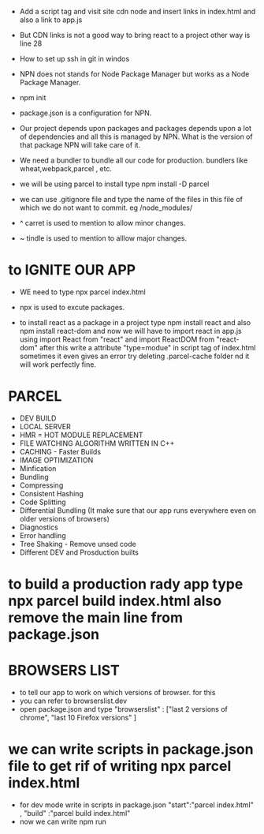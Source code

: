 - Add a script tag and visit site cdn node and insert links in index.html and also a link to app.js

- But CDN links is not a good way to bring react to a project  other way is line 28

- How to set up ssh in git in windos

- NPN does not stands for Node Package Manager but works as a Node Package Manager.
- npm init

- package.json is a configuration for NPN.

- Our project depends upon packages and packages depends upon a lot of dependencies and all this is managed by NPN.  What is the version of that package NPN will take care of it.

- We need a bundler to bundle all our code for production. bundlers like wheat,webpack,parcel , etc.

- we will be using parcel to install type      npm install -D parcel

- we can use .gitignore file and type the name of the files in this file of which we do not want to commit. eg /node_modules/

- ^ carret is used to mention to allow minor changes.
- ~ tindle is used to mention to alllow major changes.

# to IGNITE OUR APP 
- WE  need to type      npx parcel index.html

- npx is used to excute packages.

- to install react as a package in a project type    npm install react   and also   npm install react-dom
and now we will have to import react in app.js using    import React from "react" and import ReactDOM from "react-dom"    after this write a attribute       "type=modue" in script tag of index.html  sometimes it even gives an error try deleting .parcel-cache folder nd it will work perfectly fine.

# PARCEL
- DEV BUILD 
- LOCAL SERVER
- HMR = HOT MODULE REPLACEMENT
- FILE WATCHING ALGORITHM WRITTEN IN C++
- CACHING - Faster Builds
- IMAGE OPTIMIZATION
- Minfication
- Bundling
- Compressing
- Consistent Hashing
- Code Splitting
- Differential Bundling (It make sure that our app runs everywhere even on older versions of browsers)
- Diagnostics
- Error handling
- Tree Shaking - Remove unsed code
- Different DEV and Prosduction builts

# to build a production rady app type   npx parcel build index.html    also remove the main line from package.json

# BROWSERS LIST  
- to tell our app to work on which versions of browser. for this 
- you can refer to browserslist.dev
- open package.json and type "browserslist" : ["last 2 versions of chrome", "last 10 Firefox versions" ]

# we can write scripts in package.json file to get rif of writing npx parcel index.html    
- for dev mode write in scripts in package.json   "start":"parcel index.html" , "build" :"parcel build index.html"
- now we can write    npm run <script name>  ex.  npm run start or npm run build.
- there is also a shortcut for start      write   npm start

# We always write Camel Case for attributes in jsx 

# React Components
- Class based Components - Old
- Functional Components - New              It is a function which returns a piece of jsx code.

# Whenever we give inline css in react we give it as java object.

- Props are js object which we can pass in js object in jsx to make things dynamic.
    const RestaurentCard = (props) => {
    return(
        <div >            
            <h3>{props.resName}</h3>
            <h4>{props.cuisines}</h4>
        </div>
    )
}
const Body = () =>{
    return(
        <div >
                <RestaurentCard resName = "Meghana Foods" cuisines="Biryani, North Indian"/>
                <RestaurentCard resName = "KFC" cuisines = "Non-veg"/>
        </div>
    )
}

- we can destructrize object as  //basically it is basic js
const RestaurentCard = ({resName,cuisines}) => {
    return(
        <div >            
            <h3>{resName}</h3>
            <h4>{cuisines}</h4>
        </div>
    )
}

# Read raect file structure.

# React Hooks  -Created by facebook
- (Normal JS Utility Functions)

# useState()   
- Superpowerfull State variable   
- we have import it from react as a named import. 
- It create a state variable which maintains the state of the variable. 
- const [nameofVariable,setFunction] = useState([valueInsideArrayVariable]);
- Never call useStatevariable outside functional component.
- Nevr use useState iside a if else,for loop ,inside functions  it can create inconsistency inside our app.


- it is just destructingof array u can write as:
const arr = useState([valueInsideArrayVariable]);
const [nameofVariable,setFunction] = arr;
or as 
const arr = useState([valueInsideArrayVariable]);
nameofVariable = arr[0];
setFunction = arr[1];

- now use it as a normal variable;
- We cannot update the state variable as a normal variale we need to update that variable using setFunction.
- Whenever a state variable change react will rerender my component.

# useEffect()
- it accepts two parameters first is call back functionn  second is depedency array
- this call back function will be called after your component renders. If it is written in body component the function will be called after body renders.
- the dependecy array changes the behaviour of our useEffect .
- if we omit dependecy array then useEffect is called after every components render.
- if we have empty dependecy array then the useEffect is only called once after initial call of that component.
- if we put something inside dependecy array then it will only be called when dependecy chaanges.
- example if we put a variable is put inside dependecy array then it will only be called when that variable is updated.

# fetch()
This function returns a promise.

# TO CREATE DIFFERENT ROUTES INSIDE OUR APP
- we will be using REACT ROUTER DOM LIBRARY.
- npm install react-router-dom
- Read from Notes.

# 2 Types of Routing
- Client Side Routing - It doest reload whole page , it just change the component that is why it is called single page application.
- Server Side Routing - It reloads the whole page

# Unmounting
- We can add a return statement in useeffect() to give unmount function as
- return ()=>{
    clearinterval(name of function)
}

# We should always follow sngle responsibility principle.

# We should always maintain modularity in our code which means break our code into smal small modules so our code becomes more maintainable amd testable 

# Custom Hooks
- We will be custom hook for fetching data from api.
- const RestaurantMenu = () =>{
    
    const [resInfo,setresInfo] = useState(null);

    const {resId}  = useParams();

    useEffect(()=>{
        fetchMenu();
    },[]);

    const fetchMenu = async () =>{
        const data = await fetch(MENU_API+resId);
        const json = await data.json();
        //console.log(json.data.cards[2]);
        setresInfo(json.data);
    }

- We will be creating a seperate file inside utils .
- Always start you hook name with use.

const RestaurantMenu = () =>{

    const {resId}  = useParams();

    const resInfo = useRestaurantMenu(resId);

    }

- In that new file write
- const useRestaurantMenu = (resId) => {
    const [resInfo, setresInfo] = useState(null);
    
    useEffect(() => {
        fetchData();
    }, []);

    const fetchData = async () => {
        const data = await fetch(MENU_API + resId);
        const json = await data.json();
        setresInfo(json.data);
    };
    
    return resInfo;
}

export default useRestaurantMenu;

# Using Parcel is not always good as it makes our code slow by making a very big file.
 
 - So we will be using the method called chunking (code splitting,dynamic bundling,lazy loading,on demand loadding ,dynamic import) which we bundle our files into small chunks.
- We will be creating seprate bundle for grocery
- If we use Lazy loading then our Grocery code will not there in our main app , it will only be loaded when open it
- We will use something callled lazy() , it is imported from react as a named import.
- const Grocery = lazy(()=>import("./Grocery"));
- Somoetimes it starts giving error while useing lazy loading because it is not able to fetch the component, that fast react is rendering, so we will be using suspense.
- <Suspense fallback={<h1>Loading..</h1>}><Grocery/></Suspense>  fallback is used to show some message when our component is loading.

# Scss and Sass and Style Component
- It give super powers to css.
- It is not used in Production ,or in idustrial level projects.

# There are many frameworks like  Material UI and Ant Design ,chakra UI ,Bootstrap

# We will be using tailwind css.

- npm install -D tailwindcss postcss
- postcss is nothing but a tool that transforms css in js , tailwind uses postcss behind the scene.
- npx tailwindcss init , this will create a tailwind.config.js file.
- now we have to add config file postcss as .postcssrc

- write this in .postcssrc to tell postcss to use tailwind.
{
  "plugins": {
    "tailwindcss": {}
  }
}

- So parcel will use postcss to understand tailwind css.

- now in tailwind.config.js file we  will write to tell where can i use tailwind css.
content: [
    "./src/**/*.{html,js,ts,jsx,tsx}",
  ],

- After this in index.css file we will write to import tailwind.
@tailwind base;
@tailwind components;
@tailwind utilities;

# Reading lifting the state up from child to parent from react website

# Props Drilling
- It is a situation where we have to pass props from one component to another component to another component and so on.
- It is not a good practice to do this.
- We will be using context API to solve this problem.

# Use Context API